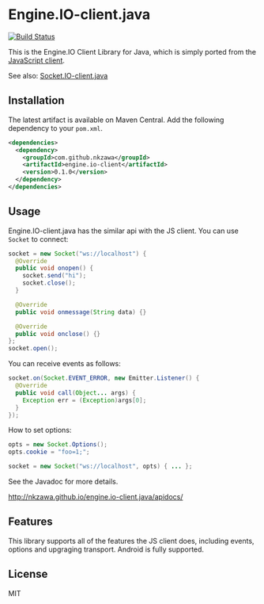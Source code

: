 # Engine.IO-client.java
[![Build Status](https://travis-ci.org/nkzawa/engine.io-client.java.png?branch=master)](https://travis-ci.org/nkzawa/engine.io-client.java)

This is the Engine.IO Client Library for Java, which is simply ported from the [JavaScript client](https://github.com/LearnBoost/engine.io-client).

See also: [Socket.IO-client.java](https://github.com/nkzawa/socket.io-client.java)

## Installation
The latest artifact is available on Maven Central. Add the following dependency to your `pom.xml`.

```xml
<dependencies>
  <dependency>
    <groupId>com.github.nkzawa</groupId>
    <artifactId>engine.io-client</artifactId>
    <version>0.1.0</version>
  </dependency>
</dependencies>
```

## Usage
Engine.IO-client.java has the similar api with the JS client. You can use `Socket` to connect:

```java
socket = new Socket("ws://localhost") {
  @Override
  public void onopen() {
    socket.send("hi");
    socket.close();
  }

  @Override
  public void onmessage(String data) {}

  @Override
  public void onclose() {}
};
socket.open();
```

You can receive events as follows:

```java
socket.on(Socket.EVENT_ERROR, new Emitter.Listener() {
  @Override
  public void call(Object... args) {
    Exception err = (Exception)args[0];
  }
});
```

How to set options:

```java
opts = new Socket.Options();
opts.cookie = "foo=1;";

socket = new Socket("ws://localhost", opts) { ... };
```

See the Javadoc for more details.

http://nkzawa.github.io/engine.io-client.java/apidocs/


## Features
This library supports all of the features the JS client does, including events, options and upgraging transport. Android is fully supported.

## License

MIT

